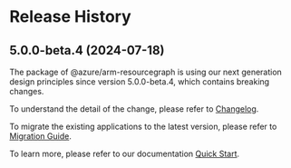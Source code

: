 # Release History
    
## 5.0.0-beta.4 (2024-07-18)

The package of @azure/arm-resourcegraph is using our next generation design principles since version 5.0.0-beta.4, which contains breaking changes.

To understand the detail of the change, please refer to [Changelog](https://aka.ms/js-track2-changelog).

To migrate the existing applications to the latest version, please refer to [Migration Guide](https://aka.ms/js-track2-migration-guide).

To learn more, please refer to our documentation [Quick Start](https://aka.ms/azsdk/js/mgmt/quickstart).

